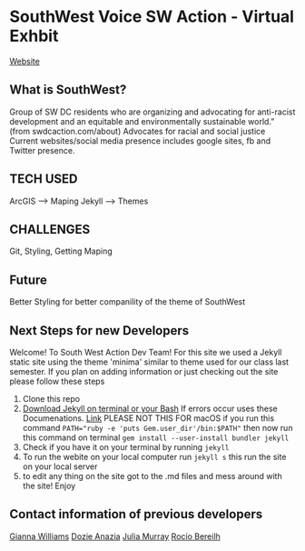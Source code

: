 # SouthWest Voice SW Action - Virtual Exhbit  

[Website](https://au-cs-software-eng-fall20.github.io/term-project-southwest-voice-sw-action-team/)

## What is SouthWest? 
Group of SW DC residents who are organizing and advocating for anti-racist development and an equitable and environmentally sustainable world.” (from swdcaction.com/about)
Advocates for racial and social justice 
Current websites/social media presence includes google sites, fb and Twitter presence. 


## TECH USED

ArcGIS --> Maping 
Jekyll --> Themes



## CHALLENGES

Git, Styling, Getting Maping

## Future 

Better Styling for better companility of the theme of SouthWest







## Next Steps for new Developers 

Welcome! To South West Action Dev Team! For this site we used a Jekyll static site using the theme 'minima' similar to theme used for 
our class last semester. If you plan on adding information or just checking out the site please follow these steps 

1) Clone this repo
2) [Download Jekyll on terminal or your Bash](https://jekyllrb.com/docs/installation/)
    If errors occur uses these Documenations.  [Link](https://askubuntu.com/questions/406643/warning-you-dont-have-a-directory-in-your-path-gem-executables-will-not-run)
    PLEASE NOT THIS FOR macOS
    if you run this command `PATH="ruby -e 'puts Gem.user_dir'/bin:$PATH"` then now run this command on terminal `gem install --user-install bundler jekyll`
3) Check if you have it on your terminal by running  `jekyll` 
4) To run the webite on your local computer run   `jekyll s` this run the site on your local server
5) to edit any thing on the site got to the .md files and mess around with the site! Enjoy 

## Contact information of previous developers

[Gianna Williams](https://www.linkedin.com/in/giannaewilliams/)
[Dozie Anazia](https://www.linkedin.com/in/dozie-anazia-01298418/)
[Julia Murray](https://www.linkedin.com/in/julia-murray-83008b177/)
[Rocío Bereilh](https://www.linkedin.com/in/roc%C3%ADo-bereilh-709581171/)
    
